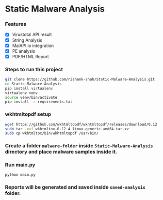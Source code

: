 # Static Malware Analysis

### Features
- [x] Virustotal API result
- [x] String Analysis
- [x] MalAPI.io integration
- [x] PE analysis
- [x] PDF/HTML Report

### Steps to run this project
```bash
git clone https://github.com/rishank-shah/Static-Malware-Analysis.git
cd Static-Malware-Analysis
pip install virtualenv
virtualenv venv
source venv/bin/activate
pip install -r requirements.txt
```

### wkhtmltopdf setup
```bash
wget https://github.com/wkhtmltopdf/wkhtmltopdf/releases/download/0.12.4/wkhtmltox-0.12.4_linux-generic-amd64.tar.xz
sudo tar -xvf wkhtmltox-0.12.4_linux-generic-amd64.tar.xz
sudo cp wkhtmltox/bin/wkhtmltopdf /usr/bin/
```

### Create a folder ```malware-folder``` inside ```Static-Malware-Analysis``` directory and place malware samples inside it.

### Run main.py
```bash
python main.py 
```

### Reports will be generated and saved inside ```saved-analysis``` folder.